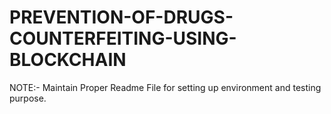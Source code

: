 # PREVENTION-OF-DRUGS-COUNTERFEITING-USING-BLOCKCHAIN
NOTE:- Maintain Proper Readme File for setting up environment and testing purpose.
